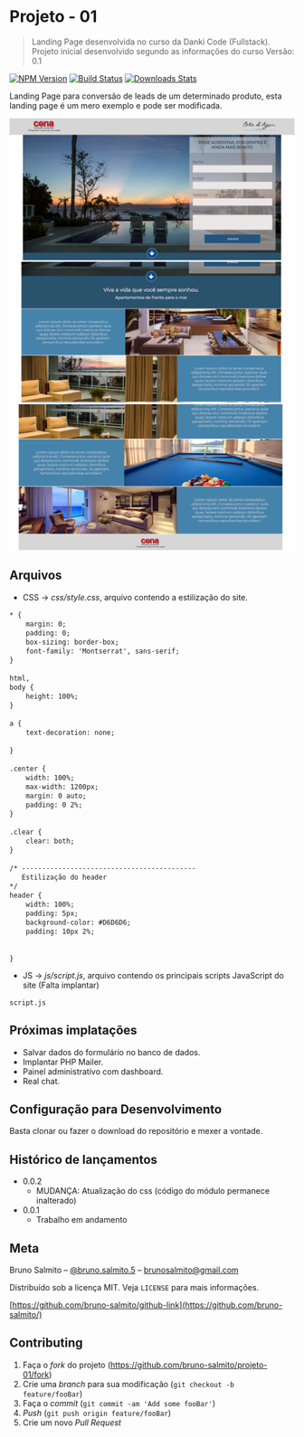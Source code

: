 # Projeto - 01
> Landing Page desenvolvida no curso da Danki Code (Fullstack).
> Projeto inicial desenvolvido segundo as informações do curso
> Versão: 0.1

[![NPM Version][npm-image]][npm-url]
[![Build Status][travis-image]][travis-url]
[![Downloads Stats][npm-downloads]][npm-url]

Landing Page para conversão de leads de um determinado produto, esta landing page é um mero exemplo e pode ser modificada.

![Screenshot](land1.bmp)
![Screenshot](land2.bmp)
![Screenshot](land3.bmp)

## Arquivos

* CSS -> *css/style.css*, arquivo contendo a estilização do site.

```
* {
    margin: 0;
    padding: 0;
    box-sizing: border-box;
    font-family: 'Montserrat', sans-serif;
}

html,
body {
    height: 100%;
}

a {
    text-decoration: none;

}

.center {
    width: 100%;
    max-width: 1200px;
    margin: 0 auto;
    padding: 0 2%;
}

.clear {
    clear: both;
}

/* -------------------------------------------
   Estilização do header
*/
header {
    width: 100%;
    padding: 5px;
    background-color: #D6D6D6;
    padding: 10px 2%;


}
```

* JS -> *js/script.js*, arquivo contendo os principais scripts JavaScript do site (Falta implantar)

```
script.js

```

## Próximas implatações

* Salvar dados do formulário no banco de dados.
* Implantar PHP Mailer.
* Painel administrativo com dashboard.
* Real chat.


## Configuração para Desenvolvimento

Basta clonar ou fazer o download do repositório e mexer a vontade.


## Histórico de lançamentos

* 0.0.2
    * MUDANÇA: Atualização do css (código do módulo permanece inalterado)
* 0.0.1
    * Trabalho em andamento

## Meta

Bruno Salmito – [@bruno.salmito.5](https://web.facebook.com/bruno.salmito.5) – brunosalmito@gmail.com

Distribuído sob a licença MIT. Veja `LICENSE` para mais informações.

[https://github.com/bruno-salmito/github-link](https://github.com/bruno-salmito/)

## Contributing

1. Faça o _fork_ do projeto (<https://github.com/bruno-salmito/projeto-01/fork>)
2. Crie uma _branch_ para sua modificação (`git checkout -b feature/fooBar`)
3. Faça o _commit_ (`git commit -am 'Add some fooBar'`)
4. _Push_ (`git push origin feature/fooBar`)
5. Crie um novo _Pull Request_

[npm-image]: https://img.shields.io/npm/v/datadog-metrics.svg?style=flat-square
[npm-url]: https://npmjs.org/package/datadog-metrics
[npm-downloads]: https://img.shields.io/npm/dm/datadog-metrics.svg?style=flat-square
[travis-image]: https://img.shields.io/travis/dbader/node-datadog-metrics/master.svg?style=flat-square
[travis-url]: https://travis-ci.org/dbader/node-datadog-metrics
[wiki]: https://github.com/seunome/seuprojeto/wiki

